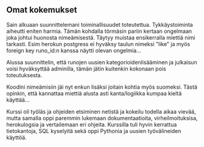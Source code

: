 ## Omat kokemukset

Sain alkuaan suunnittelemani toiminallisuudet toteutettua. Tykkäystoiminta aiheutti eniten harmia. Tämän kohdalla törmäsin pariin kertaan ongelmaan joka johtui huonosta nimeämisestä. Täytyy muistaa ensikerralla miettiä nimi tarkasti. Esim herokun postgress ei hyväksy taulun nimeksi "like"  ja myös foreign key runo_id:n kanssa näytti olevan ongelmia...

Alussa suunnittelin, että runojen uusien kategorioidenlisääminen ja julkaisun voisi hyväksyttää adminilla, tämän jätin kuitenkin kokonaan pois toteutuksesta.

Koodini nimeämisiin jäi nyt enkun lisäksi joitain kohtia myös suomeksi. Tästä opinkin, että kannattaa miettiä alusta asti kanta/logiikka kumpaa kieltä käyttää...

Kurssi oli työläs ja ohjeiden etsiminen netistä ja kokeilu todella aikaa vievää, mutta samalla oppi paremmin lukemaan dokumentaatioita, virheilmoituksisa, herokulogsia ja  vertailemaan eri ohjeita. Kurssilla tuli hyvin kerrattua tietokantoja, SQL kyselyitä sekä oppi Pythonia ja uusien työvälineiden käyttöä. 



